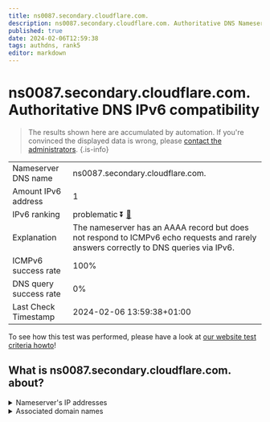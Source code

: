 ```yaml
---
title: ns0087.secondary.cloudflare.com.
description: ns0087.secondary.cloudflare.com. Authoritative DNS Nameserver IPv6 compatibility
published: true
date: 2024-02-06T12:59:38
tags: authdns, rank5
editor: markdown
---
```


# ns0087.secondary.cloudflare.com. Authoritative DNS IPv6 compatibility

> The results shown here are accumulated by automation. If you're convinced the displayed data is wrong, please [contact the administrators](/howto/chat). 
{.is-info}




|   |   |
| - | - |
| Nameserver DNS name | ns0087.secondary.cloudflare.com.
| Amount IPv6 address | 1
| IPv6 ranking | problematic :arrow_double_down: [🔗](/howto/ranking) |
| Explanation | The nameserver has an AAAA record but does not respond to ICMPv6 echo requests and rarely answers correctly to DNS queries via IPv6. |
| ICMPv6 success rate | 100%|
| DNS query success rate | 0% |
| Last Check Timestamp | 2024-02-06 13:59:38+01:00 |

To see how this test was performed, please have a look at [our website test criteria howto](/howto/testcriteria/authdns)!


## What is ns0087.secondary.cloudflare.com. about?




<details>
<summary>Nameserver's IP addresses</summary>

2606:4700:51::a29f:2058

</details>



<details>
<summary>Associated domain names</summary>

www.jpmorganchase.com

</details>
